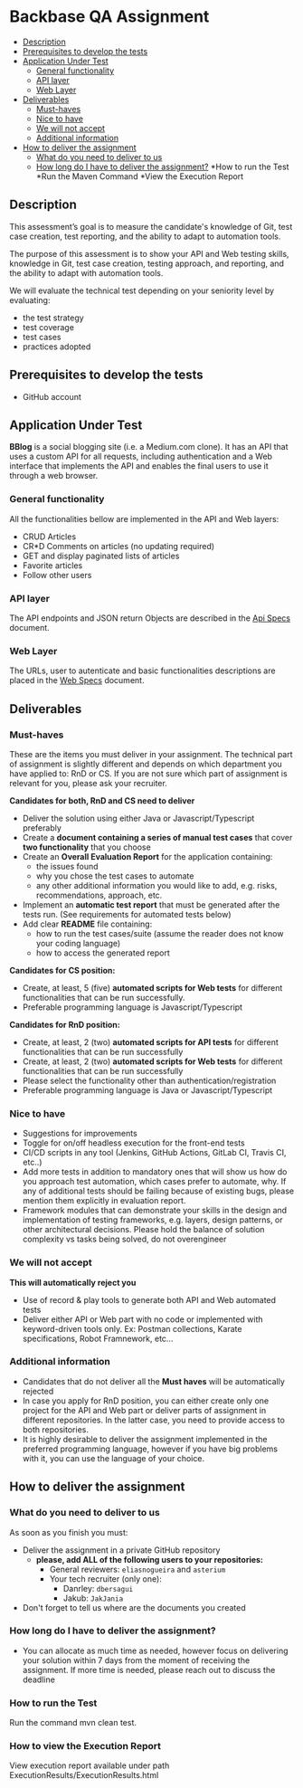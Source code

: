 # Backbase QA Assignment

* [Description](#description)
* [Prerequisites to develop the tests](#prerequisites-to-develop-the-tests)
* [Application Under Test](#application-under-test)
  * [General functionality](#general-functionality) 
  * [API layer](#api-layer)
  * [Web Layer](#web-layer)
* [Deliverables](#deliverables)
  * [Must-haves](#must-haves)
  * [Nice to have](#nice-to-have)
  * [We will not accept](#we-will-not-accept)
  * [Additional information](#additional-information)
* [How to deliver the assignment](how-to-deliver-the-assignment)
  * [What do you need to deliver to us](#what-do-you-need-to-deliver-to-us)
  * [How long do I have to deliver the assignment?](#how-long-do-i-have-to-deliver-the-assignment)
*How to run the Test
  *Run the Maven Command
  *View the Execution Report

##  Description

This assessment’s goal is to measure the candidate's knowledge of Git, test case creation, test reporting, and the ability to adapt to automation tools.

The purpose of this assessment is to show your API and Web testing skills, knowledge in Git, test case creation, testing approach, and reporting, and the ability to adapt with automation tools.

We will evaluate the technical test depending on your seniority level by evaluating:

* the test strategy
* test coverage
* test cases
* practices adopted

## Prerequisites to develop the tests
- GitHub account

## Application Under Test

**BBlog** is a social blogging site (i.e. a Medium.com clone).
It has an API that uses a custom API for all requests, including authentication and a Web interface that implements the API and enables the final users to use it through a web browser.

### General functionality

All the functionalities bellow are implemented in the API and Web layers:

- CRUD Articles
- CR*D Comments on articles (no updating required)
- GET and display paginated lists of articles
- Favorite articles
- Follow other users

### API layer

The API endpoints and JSON return Objects are described in the [Api Specs](api-specs.md) document.

### Web Layer

The URLs, user to autenticate and basic functionalities descriptions are placed in the [Web Specs](web-specs.md) document.

## Deliverables

### Must-haves

These are the items you must deliver in your assignment. The technical part of assignment is slightly different and depends on which department you have applied to: RnD or CS.
If you are not sure which part of assignment is relevant for you, please ask your recruiter. 

**Candidates for both, RnD and CS need to deliver**
* Deliver the solution using either Java or Javascript/Typescript preferably 
* Create a **document containing a series of manual test cases** that cover **two functionality** that you choose
* Create an **Overall Evaluation Report** for the application containing:
   * the issues found
   * why you chose the test cases to automate
   * any other additional information you would like to add, e.g. risks, recommendations, approach, etc.
* Implement an **automatic test report** that must be generated after the tests run. (See requirements for automated tests below)
* Add clear **README** file containing:
  * how to run the test cases/suite (assume the reader does not know your coding language)
  * how to access the generated report
  
**Candidates for CS position:**
  * Create, at least, 5 (five) **automated scripts for Web tests** for different functionalities that can be run successfully.
  * Preferable programming language is Javascript/Typescript
 
**Candidates for RnD position:**
  * Create, at least, 2 (two) **automated scripts for API tests** for different functionalities that can be run successfully
  * Create, at least, 2 (two) **automated scripts for Web tests** for different functionalities that can be run successfully
  * Please select the functionality other than authentication/registration
  * Preferable programming language is Java or Javascript/Typescript
  

  
### Nice to have
* Suggestions for improvements
* Toggle for on/off headless execution for the front-end tests
* CI/CD scripts in any tool (Jenkins, GitHub Actions, GitLab CI, Travis CI, etc..)
* Add more tests in addition to mandatory ones that will show us how do you approach test automation, which cases prefer to automate, why.
If any of additional tests should be failing because of existing bugs, please mention them explicitly in evaluation report. 
* Framework modules that can demonstrate your skills in the design and implementation of testing frameworks, e.g. layers, design patterns, or other architectural decisions. Please hold the balance of solution complexity vs tasks being solved, do not overengineer

### We will not accept
**This will automatically reject you**

* Use of record & play tools to generate both API and Web automated tests
* Deliver either API or Web part with no code or implemented with keyword-driven tools only. Ex: Postman collections, Karate specifications, Robot Framnework, etc...

### Additional information
* Candidates that do not deliver all the **Must haves** will be automatically rejected
* In case you apply for RnD position, you can either create only one project for the API and Web part or deliver parts of assignment in different repositories. In the latter case, you need to provide access to both repositories. 
* It is highly desirable to deliver the assignment implemented in the preferred programming language, however if you have big problems with it, you can use the language of your choice.

## How to deliver the assignment

### What do you need to deliver to us
As soon as you finish you must:

* Deliver the assignment in a private GitHub repository
  * **please, add ALL of the following users to your repositories:** 
     * General reviewers: `eliasnogueira` and `asterium`
     * Your tech recruiter (only one):
       * Danrley: `dbersagui`
       * Jakub: `JakJania`
* Don't forget to tell us where are the documents you created

### How long do I have to deliver the assignment?

* You can allocate as much time as needed, however focus on delivering your solution within 7 days from the moment of receiving the assignment. If more time is needed, please reach out to discuss the deadline

### How to run the Test
Run the command mvn clean test.

### How to view the Execution Report
View execution report available under path ExecutionResults/ExecutionResults.html
